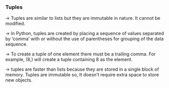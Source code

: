 <h3> Tuples </h3>

-> Tuples are similar to lists but they are immutable in nature. It cannot be modified.

-> In Python, tuples are created by placing a sequence of values separated by ‘comma’ with or without the use of parentheses for grouping of the data sequence. 

-> To create a tuple of one element there must be a trailing comma. For example, (8,) will create a tuple containing 8 as the element.

-> tuples are faster than lists because they are stored in a single block of memory. Tuples are immutable so, It doesn't require extra space to store new objects.